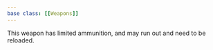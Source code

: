 ```yaml
---
base class: [[Weapons]]
---
```

 This weapon has limited ammunition, and may run out and need to be reloaded.